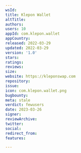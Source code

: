 ```yaml
---
wsId: 
title: Klepon Wallet
altTitle: 
authors: 
users: 10
appId: com.klepon.wallet
appCountry: 
released: 2022-03-29
updated: 2022-03-29
version: '1.0'
stars: 
ratings: 
reviews: 
size: 
website: https://kleponswap.com
repository: 
issue: 
icon: com.klepon.wallet.png
bugbounty: 
meta: stale
verdict: fewusers
date: 2023-03-26
signer: 
reviewArchive: 
twitter: 
social: 
redirect_from: 
features: 

---
```


